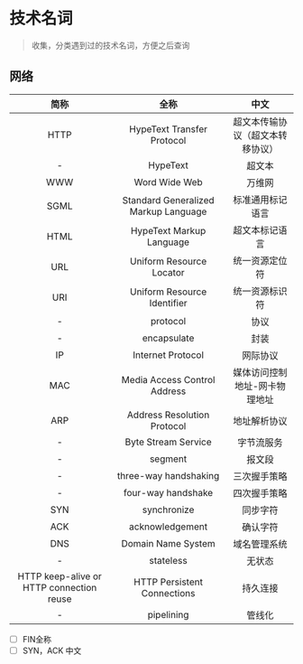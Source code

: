 # 技术名词
> 收集，分类遇到过的技术名词，方便之后查询

## 网络

|                   简称                   |                 全称                 |               中文               |
| :--------------------------------------: | :----------------------------------: | :------------------------------: |
|                   HTTP                   |      HypeText Transfer Protocol      | 超文本传输协议（超文本转移协议） |
|                    -                     |               HypeText               |              超文本              |
|                   WWW                    |            Word Wide Web             |              万维网              |
|                   SGML                   | Standard Generalized Markup Language |         标准通用标记语言         |
|                   HTML                   |       HypeText Markup Language       |          超文本标记语言          |
|                   URL                    |       Uniform Resource Locator       |          统一资源定位符          |
|                   URI                    |     Uniform Resource Identifier      |          统一资源标识符          |
|                    -                     |               protocol               |               协议               |
|                    -                     |             encapsulate              |               封装               |
|                    IP                    |          Internet Protocol           |             网际协议             |
|                   MAC                    |     Media Access Control Address     |  媒体访问控制地址-网卡物理地址   |
|                   ARP                    |     Address Resolution Protocol      |           地址解析协议           |
|                    -                     |         Byte Stream Service          |            字节流服务            |
|                    -                     |               segment                |              报文段              |
|                    -                     |        three-way handshaking         |           三次握手策略           |
|                    -                     |          four-way handshake          |           四次握手策略           |
|                   SYN                    |             synchronize              |             同步字符             |
|                   ACK                    |           acknowledgement            |             确认字符             |
|                   DNS                    |          Domain Name System          |           域名管理系统           |
|                    -                     |              stateless               |              无状态              |
| HTTP keep-alive or HTTP connection reuse |     HTTP Persistent Connections      |             持久连接             |
|                    -                     |              pipelining              |              管线化              |

* [ ] FIN全称
* [ ] SYN，ACK 中文